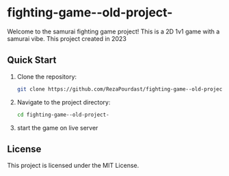 # fighting-game--old-project-

Welcome to the samurai fighting game project! This is a 2D 1v1 game with a samurai vibe.
This project created in 2023

## Quick Start

1. Clone the repository:
   ```bash
   git clone https://github.com/RezaPourdast/fighting-game--old-project-
   ```
2. Navigate to the project directory:
   ```bash
   cd fighting-game--old-project-
   ```
3. start the game on live server

## License

This project is licensed under the MIT License.
